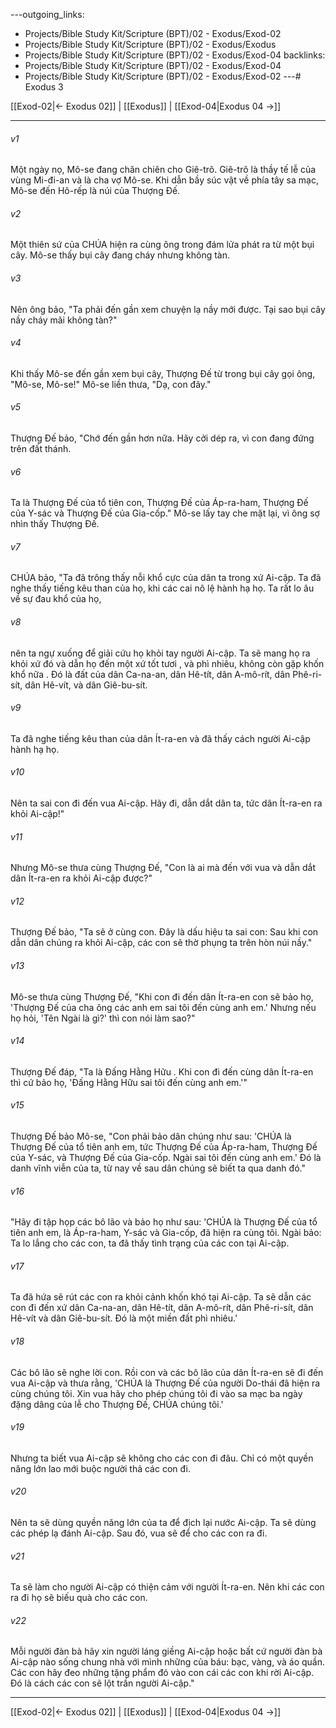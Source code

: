 ---outgoing_links:
  - Projects/Bible Study Kit/Scripture (BPT)/02 - Exodus/Exod-02
  - Projects/Bible Study Kit/Scripture (BPT)/02 - Exodus/Exodus
  - Projects/Bible Study Kit/Scripture (BPT)/02 - Exodus/Exod-04
backlinks:
  - Projects/Bible Study Kit/Scripture (BPT)/02 - Exodus/Exod-04
  - Projects/Bible Study Kit/Scripture (BPT)/02 - Exodus/Exod-02
---# Exodus 3

[[Exod-02|← Exodus 02]] | [[Exodus]] | [[Exod-04|Exodus 04 →]]
***



###### v1 
Một ngày nọ, Mô-se đang chăn chiên cho Giê-trô. Giê-trô là thầy tế lễ của vùng Mi-đi-an và là cha vợ Mô-se. Khi dẫn bầy súc vật về phía tây sa mạc, Mô-se đến Hô-rếp là núi của Thượng Đế. 

###### v2 
Một thiên sứ của CHÚA hiện ra cùng ông trong đám lửa phát ra từ một bụi cây. Mô-se thấy bụi cây đang cháy nhưng không tàn. 

###### v3 
Nên ông bảo, "Ta phải đến gần xem chuyện lạ nầy mới được. Tại sao bụi cây nầy cháy mãi không tàn?" 

###### v4 
Khi thấy Mô-se đến gần xem bụi cây, Thượng Đế từ trong bụi cây gọi ông, "Mô-se, Mô-se!" Mô-se liền thưa, "Dạ, con đây." 

###### v5 
Thượng Đế bảo, "Chớ đến gần hơn nữa. Hãy cởi dép ra, vì con đang đứng trên đất thánh. 

###### v6 
Ta là Thượng Đế của tổ tiên con, Thượng Đế của Áp-ra-ham, Thượng Đế của Y-sác và Thượng Đế của Gia-cốp." Mô-se lấy tay che mặt lại, vì ông sợ nhìn thấy Thượng Đế. 

###### v7 
CHÚA bảo, "Ta đã trông thấy nỗi khổ cực của dân ta trong xứ Ai-cập. Ta đã nghe thấy tiếng kêu than của họ, khi các cai nô lệ hành hạ họ. Ta rất lo âu về sự đau khổ của họ, 

###### v8 
nên ta ngự xuống để giải cứu họ khỏi tay người Ai-cập. Ta sẽ mang họ ra khỏi xứ đó và dẫn họ đến một xứ tốt tươi , và phì nhiêu, không còn gặp khốn khổ nữa . Đó là đất của dân Ca-na-an, dân Hê-tít, dân A-mô-rít, dân Phê-ri-sít, dân Hê-vít, và dân Giê-bu-sít. 

###### v9 
Ta đã nghe tiếng kêu than của dân Ít-ra-en và đã thấy cách người Ai-cập hành hạ họ. 

###### v10 
Nên ta sai con đi đến vua Ai-cập. Hãy đi, dẫn dắt dân ta, tức dân Ít-ra-en ra khỏi Ai-cập!" 

###### v11 
Nhưng Mô-se thưa cùng Thượng Đế, "Con là ai mà đến với vua và dẫn dắt dân Ít-ra-en ra khỏi Ai-cập được?" 

###### v12 
Thượng Đế bảo, "Ta sẽ ở cùng con. Đây là dấu hiệu ta sai con: Sau khi con dẫn dân chúng ra khỏi Ai-cập, các con sẽ thờ phụng ta trên hòn núi nầy." 

###### v13 
Mô-se thưa cùng Thượng Đế, "Khi con đi đến dân Ít-ra-en con sẽ bảo họ, 'Thượng Đế của cha ông các anh em sai tôi đến cùng anh em.' Nhưng nếu họ hỏi, 'Tên Ngài là gì?' thì con nói làm sao?" 

###### v14 
Thượng Đế đáp, "Ta là Đấng Hằng Hữu . Khi con đi đến cùng dân Ít-ra-en thì cứ bảo họ, 'Đấng Hằng Hữu sai tôi đến cùng anh em.'" 

###### v15 
Thượng Đế bảo Mô-se, "Con phải bảo dân chúng như sau: 'CHÚA là Thượng Đế của tổ tiên anh em, tức Thượng Đế của Áp-ra-ham, Thượng Đế của Y-sác, và Thượng Đế của Gia-cốp. Ngài sai tôi đến cùng anh em.' Đó là danh vĩnh viễn của ta, từ nay về sau dân chúng sẽ biết ta qua danh đó." 

###### v16 
"Hãy đi tập họp các bô lão và bảo họ như sau: 'CHÚA là Thượng Đế của tổ tiên anh em, là Áp-ra-ham, Y-sác và Gia-cốp, đã hiện ra cùng tôi. Ngài bảo: Ta lo lắng cho các con, ta đã thấy tình trạng của các con tại Ai-cập. 

###### v17 
Ta đã hứa sẽ rút các con ra khỏi cảnh khốn khó tại Ai-cập. Ta sẽ dẫn các con đi đến xứ dân Ca-na-an, dân Hê-tít, dân A-mô-rít, dân Phê-ri-sít, dân Hê-vít và dân Giê-bu-sít. Đó là một miền đất phì nhiêu.' 

###### v18 
Các bô lão sẽ nghe lời con. Rồi con và các bô lão của dân Ít-ra-en sẽ đi đến vua Ai-cập và thưa rằng, 'CHÚA là Thượng Đế của người Do-thái đã hiện ra cùng chúng tôi. Xin vua hãy cho phép chúng tôi đi vào sa mạc ba ngày đặng dâng của lễ cho Thượng Đế, CHÚA chúng tôi.' 

###### v19 
Nhưng ta biết vua Ai-cập sẽ không cho các con đi đâu. Chỉ có một quyền năng lớn lao mới buộc người thả các con đi. 

###### v20 
Nên ta sẽ dùng quyền năng lớn của ta để địch lại nước Ai-cập. Ta sẽ dùng các phép lạ đánh Ai-cập. Sau đó, vua sẽ để cho các con ra đi. 

###### v21 
Ta sẽ làm cho người Ai-cập có thiện cảm với người Ít-ra-en. Nên khi các con ra đi họ sẽ biếu quà cho các con. 

###### v22 
Mỗi người đàn bà hãy xin người láng giềng Ai-cập hoặc bất cứ người đàn bà Ai-cập nào sống chung nhà với mình những của báu: bạc, vàng, và áo quần. Các con hãy đeo những tặng phẩm đó vào con cái các con khi rời Ai-cập. Đó là cách các con sẽ lột trần người Ai-cập."

***
[[Exod-02|← Exodus 02]] | [[Exodus]] | [[Exod-04|Exodus 04 →]]
